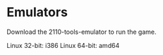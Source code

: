 # Emulators

Download the 2110-tools-emulator to run the game.

Linux 32-bit: i386
Linux 64-bit: amd64
